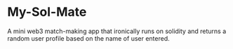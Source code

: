 # My-Sol-Mate
A mini web3 match-making app that ironically runs on solidity and returns a random user profile based on the name of user entered. 
